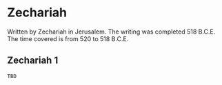 # Zechariah

Written by Zechariah in Jerusalem. The writing was completed 518 B.C.E. The time covered is from 520 to 518 B.C.E.

## Zechariah 1

```
TBD
```



